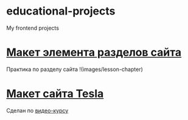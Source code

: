 # educational-projects
My frontend projects

# [Макет элемента разделов сайта](lesson-chapter)
Практика по разделу сайта
!(images/lesson-chapter)

# [Макет сайта Tesla ](tesla)

Cделан по [видео-курсу](https://www.youtube.com/playlist?list=PLuY6eeDuleIMhg69FDlaLjzDermknWbaB)
